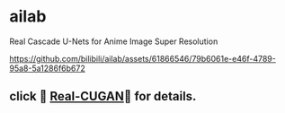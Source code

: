 # ailab


Real Cascade U-Nets for Anime Image Super Resolution

https://github.com/bilibili/ailab/assets/61866546/79b6061e-e46f-4789-95a8-5a1286f6b672

click :star2: [Real-CUGAN](https://github.com/bilibili/ailab/tree/main/Real-CUGAN):star2: for details.
---------------------

